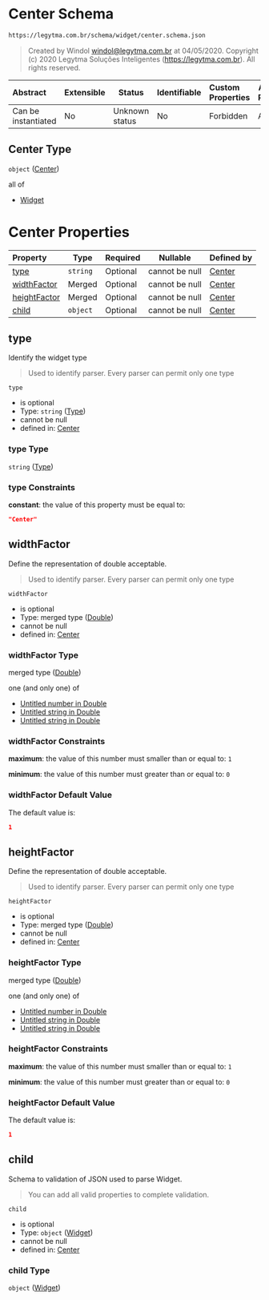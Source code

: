 # Center Schema

```txt
https://legytma.com.br/schema/widget/center.schema.json
```




> Created by Windol [windol@legytma.com.br](mailto:windol@legytma.com.br) at 04/05/2020.
> Copyright (c) 2020 Legytma Soluções Inteligentes (<https://legytma.com.br>). All rights reserved.
>

| Abstract            | Extensible | Status         | Identifiable | Custom Properties | Additional Properties | Access Restrictions | Defined In                                                                       |
| :------------------ | ---------- | -------------- | ------------ | :---------------- | --------------------- | ------------------- | -------------------------------------------------------------------------------- |
| Can be instantiated | No         | Unknown status | No           | Forbidden         | Allowed               | none                | [center.schema.json](../schema/widget/center.schema.json "open original schema") |

## Center Type

`object` ([Center](center.md))

all of

-   [Widget](input_decoration-properties-widget-5.md "check type definition")

# Center Properties

| Property                      | Type     | Required | Nullable       | Defined by                                                                                                                    |
| :---------------------------- | -------- | -------- | -------------- | :---------------------------------------------------------------------------------------------------------------------------- |
| [type](#type)                 | `string` | Optional | cannot be null | [Center](widget-definitions-type.md "https&#x3A;//legytma.com.br/schema/widget/center.schema.json#/properties/type")          |
| [widthFactor](#widthFactor)   | Merged   | Optional | cannot be null | [Center](app_bar_theme-properties-double.md "https&#x3A;//legytma.com.br/schema/double.schema.json#/properties/widthFactor")  |
| [heightFactor](#heightFactor) | Merged   | Optional | cannot be null | [Center](app_bar_theme-properties-double.md "https&#x3A;//legytma.com.br/schema/double.schema.json#/properties/heightFactor") |
| [child](#child)               | `object` | Optional | cannot be null | [Center](input_decoration-properties-widget-5.md "https&#x3A;//legytma.com.br/schema/widget.schema.json#/properties/child")   |

## type

Identify the widget type


> Used to identify parser. Every parser can permit only one type
>

`type`

-   is optional
-   Type: `string` ([Type](widget-definitions-type.md))
-   cannot be null
-   defined in: [Center](widget-definitions-type.md "https&#x3A;//legytma.com.br/schema/widget/center.schema.json#/properties/type")

### type Type

`string` ([Type](widget-definitions-type.md))

### type Constraints

**constant**: the value of this property must be equal to:

```json
"Center"
```

## widthFactor

Define the representation of double acceptable.


> Used to identify parser. Every parser can permit only one type
>

`widthFactor`

-   is optional
-   Type: merged type ([Double](app_bar_theme-properties-double.md))
-   cannot be null
-   defined in: [Center](app_bar_theme-properties-double.md "https&#x3A;//legytma.com.br/schema/double.schema.json#/properties/widthFactor")

### widthFactor Type

merged type ([Double](app_bar_theme-properties-double.md))

one (and only one) of

-   [Untitled number in Double](double-definitions-doublenumber.md "check type definition")
-   [Untitled string in Double](double-definitions-doublestring.md "check type definition")
-   [Untitled string in Double](double-definitions-doubleenum.md "check type definition")

### widthFactor Constraints

**maximum**: the value of this number must smaller than or equal to: `1`

**minimum**: the value of this number must greater than or equal to: `0`

### widthFactor Default Value

The default value is:

```json
1
```

## heightFactor

Define the representation of double acceptable.


> Used to identify parser. Every parser can permit only one type
>

`heightFactor`

-   is optional
-   Type: merged type ([Double](app_bar_theme-properties-double.md))
-   cannot be null
-   defined in: [Center](app_bar_theme-properties-double.md "https&#x3A;//legytma.com.br/schema/double.schema.json#/properties/heightFactor")

### heightFactor Type

merged type ([Double](app_bar_theme-properties-double.md))

one (and only one) of

-   [Untitled number in Double](double-definitions-doublenumber.md "check type definition")
-   [Untitled string in Double](double-definitions-doublestring.md "check type definition")
-   [Untitled string in Double](double-definitions-doubleenum.md "check type definition")

### heightFactor Constraints

**maximum**: the value of this number must smaller than or equal to: `1`

**minimum**: the value of this number must greater than or equal to: `0`

### heightFactor Default Value

The default value is:

```json
1
```

## child

Schema to validation of JSON used to parse Widget.


> You can add all valid properties to complete validation.
>

`child`

-   is optional
-   Type: `object` ([Widget](input_decoration-properties-widget-5.md))
-   cannot be null
-   defined in: [Center](input_decoration-properties-widget-5.md "https&#x3A;//legytma.com.br/schema/widget.schema.json#/properties/child")

### child Type

`object` ([Widget](input_decoration-properties-widget-5.md))
